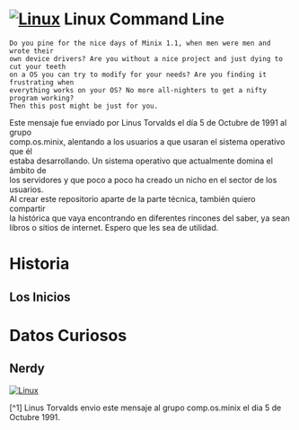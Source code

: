 # [![Linux](https://img.shields.io/badge/Linux-FCC624?logo=linux&logoColor=black)](#) Linux Command Line
```
Do you pine for the nice days of Minix 1.1, when men were men and wrote their  
own device drivers? Are you without a nice project and just dying to cut your teeth  
on a OS you can try to modify for your needs? Are you finding it frustrating when  
everything works on your OS? No more all-nighters to get a nifty program working?  
Then this post might be just for you.  
```  
Este mensaje fue enviado por Linus Torvalds el día 5 de Octubre de 1991 al grupo  
comp.os.minix, alentando a los usuarios a que usaran el sistema operativo que él  
estaba desarrollando. Un sistema operativo que actualmente domina el ámbito de  
los servidores y que poco a poco ha creado un nicho en el sector de los usuarios.  
Al crear este repositorio aparte de la parte técnica, también quiero compartir  
la histórica que vaya encontrando en diferentes rincones del saber, ya sean  
libros o sitios de internet. Espero que les sea de utilidad.

# Historia

## Los Inicios

# Datos Curiosos

## Nerdy


[![Linux](https://img.shields.io/badge/Linux-FCC624?logo=linux&logoColor=black)](#)  



[^1] Linus Torvalds envio este mensaje al grupo comp.os.minix el dia 5 de Octubre 1991.  

